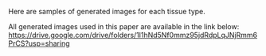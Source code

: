 Here are samples of generated images for each tissue type. 

All generated images used in this paper are available in the link below:
https://drive.google.com/drive/folders/1l1hNd5Nf0mmz95jdRdpLqJNjRmm6PrCS?usp=sharing
